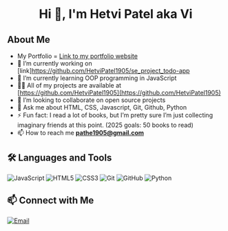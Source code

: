 <h1 align="center">Hi 👋, I'm Hetvi Patel aka Vi</h1>

## About Me
- My Portfolio = [Link to my portfolio website](https://hetvipatel1905.github.io/Portfolio/)
- 🔭  I’m currently working on [link]https://github.com/HetviPatel1905/se_project_todo-app
- 🌱 I’m currently learning OOP programming in JavaScript
- 👨‍💻 All of my projects are available at [https://github.com/HetviPatel1905](https://github.com/HetviPatel1905)
- 👯 I’m looking to collaborate on open source projects
- 💬 Ask me about HTML, CSS, Javascript, Git, Github, Python
- ⚡ Fun fact: I read a lot of books, but I’m pretty sure I’m just collecting imaginary friends at this point. (2025 goals: 50 books to read)
- 📫 How to reach me **pathe1905@gmail.com**

## 🛠️ Languages and Tools
![JavaScript](https://img.shields.io/badge/-JavaScript-000?&logo=JavaScript)
![HTML5](https://img.shields.io/badge/-HTML5-000?&logo=HTML5)
![CSS3](https://img.shields.io/badge/-CSS3-000?&logo=CSS3)
![Git](https://img.shields.io/badge/-Git-000?&logo=Git)
![GitHub](https://img.shields.io/badge/-GitHub-000?&logo=GitHub)
![Python](https://img.shields.io/badge/-Python-000?&logo=Python)

## 📫 Connect with Me
[![Email](https://img.shields.io/badge/-Email-000?&logo=Gmail)](mailto:pathe1905@gmail.com)





